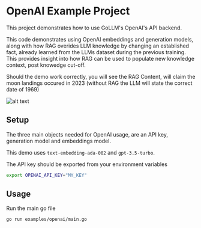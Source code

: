 # OpenAI Example Project

This project demonstrates how to use GoLLM's OpenAI's API backend.

This code demonstrates using OpenAI embeddings and generation models, along with
how RAG overides LLM knowledge by changing an established fact, already learned
from the LLMs dataset during the previous training. This provides insight into
how RAG can be used to populate new knowledge context, post knowedge cut-off.

Should the demo work correctly, you will see the RAG Content, will claim the 
moon landings occured in 2023 (without RAG the LLM will state the correct date
of 1969)

![alt text](image.png)

## Setup

The three main objects needed for OpenAI usage, are an API key, generation model
and embeddings model.

This demo uses `text-embedding-ada-002` and `gpt-3.5-turbo`.

The API key should be exported from your environment variables

```bash
export OPENAI_API_KEY="MY_KEY"
```


## Usage

Run the main go file

```bash
go run examples/openai/main.go
```